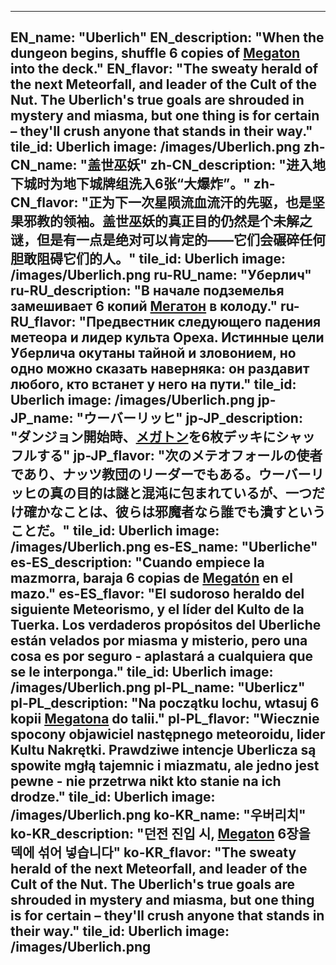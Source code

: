 ---

EN_name: "Uberlich"
EN_description: "When the dungeon begins, shuffle 6 copies of <a href = '../en/abilities#Megaton'>Megaton</a> into the deck."
EN_flavor: "The sweaty herald of the next Meteorfall, and leader of the Cult of the Nut. The Uberlich's true goals are shrouded in mystery and miasma, but one thing is for certain – they'll crush anyone that stands in their way."
tile_id: Uberlich
image: /images/Uberlich.png
zh-CN_name: "盖世巫妖"
zh-CN_description: "进入地下城时为地下城牌组洗入6张“大爆炸”。"
zh-CN_flavor: "正为下一次星陨流血流汗的先驱，也是坚果邪教的领袖。盖世巫妖的真正目的仍然是个未解之谜，但是有一点是绝对可以肯定的——它们会碾碎任何胆敢阻碍它们的人。"
tile_id: Uberlich
image: /images/Uberlich.png
ru-RU_name: "Уберлич"
ru-RU_description: "В начале подземелья замешивает 6 копий <a href = '../ru_ru/abilities#Megaton'>Мегатон</a> в колоду."
ru-RU_flavor: "Предвестник следующего падения метеора и лидер культа Ореха. Истинные цели Уберлича окутаны тайной и зловонием, но одно можно сказать наверняка: он раздавит любого, кто встанет у него на пути."
tile_id: Uberlich
image: /images/Uberlich.png
jp-JP_name: "ウーバーリッヒ"
jp-JP_description: "ダンジョン開始時、<a href = '../jp_jp/abilities#Megaton'>メガトン</a>を6枚デッキにシャッフルする"
jp-JP_flavor: "次のメテオフォールの使者であり、ナッツ教団のリーダーでもある。ウーバーリッヒの真の目的は謎と混沌に包まれているが、一つだけ確かなことは、彼らは邪魔者なら誰でも潰すということだ。"
tile_id: Uberlich
image: /images/Uberlich.png
es-ES_name: "Uberliche"
es-ES_description: "Cuando empiece la mazmorra, baraja 6 copias de <a href = '../es_es/abilities#Megaton'>Megatón</a> en el mazo."
es-ES_flavor: "El sudoroso heraldo del siguiente Meteorismo, y el líder del Kulto de la Tuerka. Los verdaderos propósitos del Uberliche están velados por miasma y misterio, pero una cosa es por seguro - aplastará a cualquiera que se le interponga."
tile_id: Uberlich
image: /images/Uberlich.png
pl-PL_name: "Uberlicz"
pl-PL_description: "Na początku lochu, wtasuj 6 kopii <a href = '../pl_pl/abilities#Megaton'>Megatona</a> do talii."
pl-PL_flavor: "Wiecznie spocony objawiciel następnego meteoroidu, lider Kultu Nakrętki. Prawdziwe intencje Uberlicza są spowite mgłą tajemnic i miazmatu, ale jedno jest pewne - nie przetrwa nikt kto stanie na ich drodze."
tile_id: Uberlich
image: /images/Uberlich.png
ko-KR_name: "우버리치"
ko-KR_description: "던전 진입 시, <a href = '../ko_kr/abilities#Megaton'>Megaton</a> 6장을 덱에 섞어 넣습니다"
ko-KR_flavor: "The sweaty herald of the next Meteorfall, and leader of the Cult of the Nut. The Uberlich's true goals are shrouded in mystery and miasma, but one thing is for certain – they'll crush anyone that stands in their way."
tile_id: Uberlich
image: /images/Uberlich.png
---